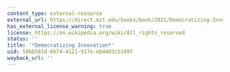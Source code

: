 ```yaml
---
content_type: external-resource
external_url: https://direct.mit.edu/books/book/2821/Democratizing-Innovation
has_external_license_warning: true
license: https://en.wikipedia.org/wiki/All_rights_reserved
status: ''
title: '*Democratizing Innovation*'
uid: 59bb581d-6b74-4121-917e-eb4403cb1497
wayback_url: ''
---
```

